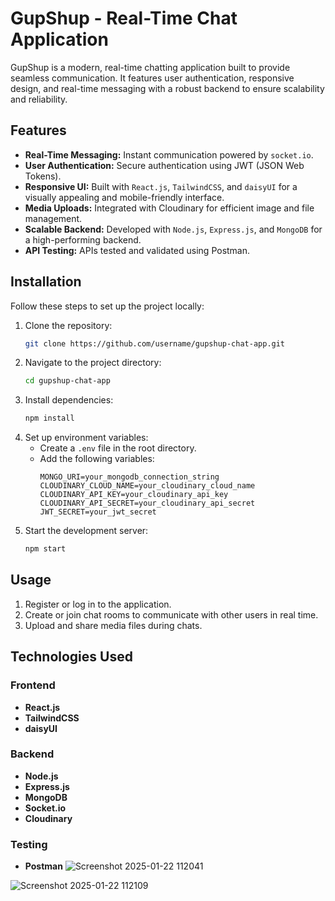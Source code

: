 # GupShup - Real-Time Chat Application

GupShup is a modern, real-time chatting application built to provide seamless communication. It features user authentication, responsive design, and real-time messaging with a robust backend to ensure scalability and reliability.

## Features

- **Real-Time Messaging:** Instant communication powered by `socket.io`.
- **User Authentication:** Secure authentication using JWT (JSON Web Tokens).
- **Responsive UI:** Built with `React.js`, `TailwindCSS`, and `daisyUI` for a visually appealing and mobile-friendly interface.
- **Media Uploads:** Integrated with Cloudinary for efficient image and file management.
- **Scalable Backend:** Developed with `Node.js`, `Express.js`, and `MongoDB` for a high-performing backend.
- **API Testing:** APIs tested and validated using Postman.

## Installation

Follow these steps to set up the project locally:

1. Clone the repository:
   ```bash
   git clone https://github.com/username/gupshup-chat-app.git
   ```
2. Navigate to the project directory:
   ```bash
   cd gupshup-chat-app
   ```
3. Install dependencies:
   ```bash
   npm install
   ```
4. Set up environment variables:
   - Create a `.env` file in the root directory.
   - Add the following variables:
     ```env
     MONGO_URI=your_mongodb_connection_string
     CLOUDINARY_CLOUD_NAME=your_cloudinary_cloud_name
     CLOUDINARY_API_KEY=your_cloudinary_api_key
     CLOUDINARY_API_SECRET=your_cloudinary_api_secret
     JWT_SECRET=your_jwt_secret
     ```
5. Start the development server:
   ```bash
   npm start
   ```

## Usage

1. Register or log in to the application.
2. Create or join chat rooms to communicate with other users in real time.
3. Upload and share media files during chats.

## Technologies Used

### Frontend
- **React.js**
- **TailwindCSS**
- **daisyUI**

### Backend
- **Node.js**
- **Express.js**
- **MongoDB**
- **Socket.io**
- **Cloudinary**

### Testing
- **Postman**
![Screenshot 2025-01-22 112041](https://github.com/user-attachments/assets/20befc15-b423-4a48-b8ba-4dac2241cfef)

![Screenshot 2025-01-22 112109](https://github.com/user-attachments/assets/18919491-8627-4e4f-a16f-faf5dec3b27e)


